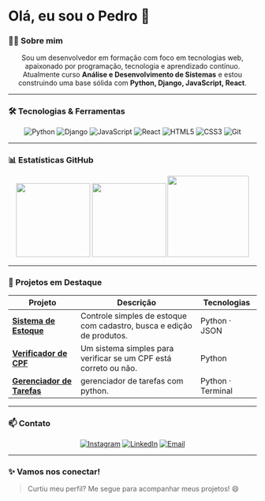 <h1>Olá, eu sou o Pedro 👋 </h1>

### 👨‍💻 Sobre mim

<div align="center">
  
<p>Sou um desenvolvedor em formação com foco em tecnologias web, apaixonado por programação, tecnologia e aprendizado contínuo.  
Atualmente curso <strong>Análise e Desenvolvimento de Sistemas</strong> e estou construindo uma base sólida com <strong>Python, Django, JavaScript, React</strong>. </p>

</div>

---

### 🛠️ Tecnologias & Ferramentas

<div align="center">
  
![Python](https://img.shields.io/badge/Python-3776AB?style=for-the-badge&logo=python&logoColor=white)
![Django](https://img.shields.io/badge/Django-092E20?style=for-the-badge&logo=django&logoColor=white)
![JavaScript](https://img.shields.io/badge/JavaScript-F7DF1E?style=for-the-badge&logo=javascript&logoColor=black)
![React](https://img.shields.io/badge/React-20232A?style=for-the-badge&logo=react&logoColor=61DAFB)
![HTML5](https://img.shields.io/badge/HTML5-E34F26?style=for-the-badge&logo=html5&logoColor=white)
![CSS3](https://img.shields.io/badge/CSS3-1572B6?style=for-the-badge&logo=css3&logoColor=white)
![Git](https://img.shields.io/badge/Git-F05032?style=for-the-badge&logo=git&logoColor=white)

</div>

---

### 📊 Estatísticas GitHub

<div align="center">

<img height="150em" src="https://github-readme-stats.vercel.app/api?username=pedroszdev&show_icons=true&theme=tokyonight&hide_border=true&count_private=true"/>
<img height="150em" src="https://streak-stats.demolab.com?user=pedroszdev&theme=tokyonight&hide_border=true"/>
<img height="165em" src="https://github-readme-stats.vercel.app/api/top-langs/?username=pedroszdev&layout=compact&theme=tokyonight&hide_border=true"/>

</div>

---

### 🚀 Projetos em Destaque

<div align="center">

| Projeto | Descrição | Tecnologias |
|--------|------------|--------------|
| [**Sistema de Estoque**](https://github.com/pedroszdev/Sistema-Estoque) | Controle simples de estoque com cadastro, busca e edição de produtos. | Python · JSON |
| [**Verificador de CPF**](https://github.com/pedroszdev/VerificadorDeCPF) | Um sistema simples para verificar se um CPF está correto ou não. | Python |
| [**Gerenciador de Tarefas**](https://github.com/pedroszdev/Gerenciador-de-Tarefas) | gerenciador de tarefas com python. | Python · Terminal |

</div>

---

### 📫 Contato

<div align="center">

[![Instagram](https://img.shields.io/badge/Instagram-E4405F?style=for-the-badge&logo=instagram&logoColor=white)](https://www.instagram.com/pedro__manoel)
[![LinkedIn](https://img.shields.io/badge/LinkedIn-blue?style=for-the-badge&logo=linkedin&logoColor=white)](https://www.linkedin.com/in/pedrosouza7)
[![Email](https://img.shields.io/badge/-Gmail-%23333?style=for-the-badge&logo=gmail&logoColor=white)](mailto:ps6711534@gmail.com)

</div>

---

### ✨ Vamos nos conectar!

> Curtiu meu perfil? Me segue para acompanhar meus projetos! 😄

